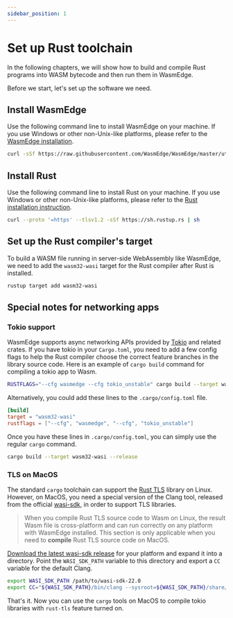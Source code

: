 ```yaml
---
sidebar_position: 1
---
```


# Set up Rust toolchain

In the following chapters, we will show how to build and compile Rust programs into WASM bytecode and then run them in WasmEdge.

Before we start, let's set up the software we need.

## Install WasmEdge

Use the following command line to install WasmEdge on your machine. If you use Windows or other non-Unix-like platforms, please refer to the [WasmEdge installation](../../start/install.md#install).

```bash
curl -sSf https://raw.githubusercontent.com/WasmEdge/WasmEdge/master/utils/install.sh | bash
```

## Install Rust

Use the following command line to install Rust on your machine. If you use Windows or other non-Unix-like platforms, please refer to the [Rust installation instruction](https://www.rust-lang.org/tools/install).

```bash
curl --proto '=https' --tlsv1.2 -sSf https://sh.rustup.rs | sh
```

## Set up the Rust compiler's target

To build a WASM file running in server-side WebAssembly like WasmEdge, we need to add the `wasm32-wasi` target for the Rust compiler after Rust is installed.

```bash
rustup target add wasm32-wasi
```

## Special notes for networking apps

### Tokio support

WasmEdge supports async networking APIs provided by [Tokio](https://tokio.rs/) and related crates. If you have tokio in your `Cargo.toml`, you
need to add a few config flags to help the Rust compiler choose the correct feature branches in the library source code. Here is an example of `cargo build` command for compiling a tokio app to Wasm.

```bash
RUSTFLAGS="--cfg wasmedge --cfg tokio_unstable" cargo build --target wasm32-wasi --release
```

Alternatively, you could add these lines to the `.cargo/config.toml` file.

```toml
[build]
target = "wasm32-wasi"
rustflags = ["--cfg", "wasmedge", "--cfg", "tokio_unstable"]
```

Once you have these lines in `.cargo/config.toml`, you can simply use the regular `cargo` command.

```bash
cargo build --target wasm32-wasi --release
```

### TLS on MacOS

The standard `cargo` toolchain can support the [Rust TLS](https://github.com/rustls/rustls) library on Linux. However,
on MacOS, you need a special version of the Clang tool, released from the official [wasi-sdk](https://github.com/WebAssembly/wasi-sdk), in order to support TLS libraries.

> When you compile Rust TLS source code to Wasm on Linux, the result Wasm file is cross-platform and can run correctly on any platform with WasmEdge installed. This section is only applicable when you need to **compile** Rust TLS source code on MacOS.

[Download the latest wasi-sdk release](https://github.com/WebAssembly/wasi-sdk/releases) for your platform and
expand it into a directory. Point the `WASI_SDK_PATH` variable to this directory and export a `CC` variable for the default Clang.

```bash
export WASI_SDK_PATH /path/to/wasi-sdk-22.0
export CC="${WASI_SDK_PATH}/bin/clang --sysroot=${WASI_SDK_PATH}/share/wasi-sysroot"
```

That's it. Now you can use the `cargo` tools on MacOS to compile tokio libraries with `rust-tls` feature turned on.

